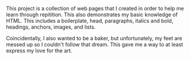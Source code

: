 This project is a collection of web pages that I created in order to help me learn through repitition. This also demonstrates my basic knowledge of HTML. This includes a boilerplate, head, paragraphs, italics and bold, headings, anchors, images, and lists.

Coincidentally, I also wanted to be a baker, but unfortunately, my feet are messed up so I couldn't follow that dream. This gave me a way to at least express my love for the art.
